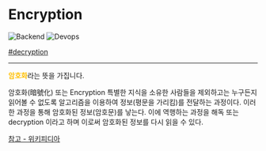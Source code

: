 # Encryption

![Backend](https://raw.githubusercontent.com/meotitda/DICTIONARY/master/2TAT1C/Label_Backend.png)
![Devops](https://raw.githubusercontent.com/meotitda/DICTIONARY/master/2TAT1C/Label_Devops.png)

<a href="https://www.google.com/search?sxsrf=ALeKk02-NnDvRyGyDne4I7ASjTyMMH65PQ%3A1604562644616&ei=1K6jX5WGJdDZhwPPlpOYCQ&q=decryption%EB%9E%80&oq=decryption%EB%9E%80&gs_lcp=CgZwc3ktYWIQAzIECCMQJzIHCAAQyQMQQzIECAAQQzIECAAQQzIFCAAQywEyBQgAEMsBMgUIABDLATIFCAAQywEyBQgAEMsBMgUIABDLAToECAAQR1DBDVjPGWC6GmgAcAN4AIABlQKIAbsFkgEFMC4xLjKYAQCgAQGqAQdnd3Mtd2l6yAEIwAEB&sclient=psy-ab&ved=0ahUKEwiVwM7T9ersAhXQ7GEKHU_LBJMQ4dUDCA0&uact=5">#decryption</a>

---

<span style="color:#FFBF00; font-weight:bold;">암호화</span>라는 뜻을 가집니다.

암호화(暗號化) 또는 Encryption 특별한 지식을 소유한 사람들을 제외하고는 누구든지 읽어볼 수 없도록 알고리즘을 이용하여 정보(평문을 가리킴)를 전달하는 과정이다. 이러한 과정을 통해 암호화된 정보(암호문)를 낳는다. 이에 역행하는 과정을 해독 또는 decryption 이라고 하며 이로써 암호화된 정보를 다시 읽을 수 있다.

<a href="https://ko.wikipedia.org/wiki/%EC%95%94%ED%98%B8%ED%99%94">참고 - 위키피디아</a>
